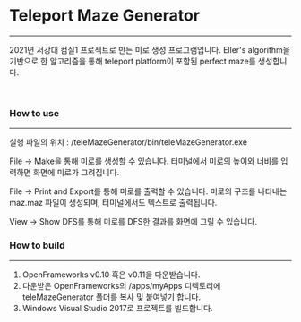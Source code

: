 # Teleport Maze Generator
---
2021년 서강대 컴실1 프로젝트로 만든 미로 생성 프로그램입니다.
Eller's algorithm을 기반으로 한 알고리즘을 통해 teleport platform이 포함된 perfect maze를 생성합니다.

<br />

### How to use
---
실행 파일의 위치 : /teleMazeGenerator/bin/teleMazeGenerator.exe

File -> Make을 통해 미로를 생성할 수 있습니다.
터미널에서 미로의 높이와 너비를 입력하면 화면에 미로가 그려집니다.

File -> Print and Export를 통해 미로를 출력할 수 있습니다.
미로의 구조를 나타내는 maz.maz 파일이 생성되며, 터미널에서도 텍스트로 출력됩니다.

View -> Show DFS를 통해 미로를 DFS한 결과를 화면에 그릴 수 있습니다.

### How to build
---
1. OpenFrameworks v0.10 혹은 v0.11을 다운받습니다.
2. 다운받은 OpenFrameworks의 /apps/myApps 디렉토리에 teleMazeGenerator 폴더를 복사 및 붙여넣기 합니다.
3. Windows Visual Studio 2017로 프로젝트를 빌드합니다.
